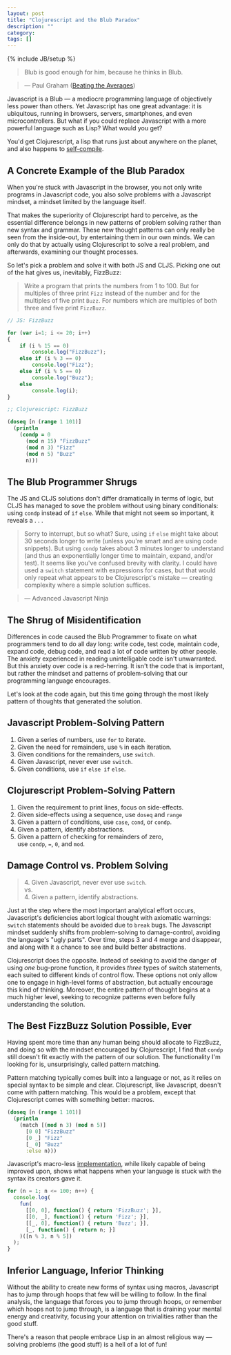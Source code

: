 ```yaml
---
layout: post
title: "Clojurescript and the Blub Paradox"
description: ""
category:
tags: []
---
```

{% include JB/setup %}

>Blub is good enough for him, because he thinks in Blub.

>&mdash; Paul Graham (<a href="http://www.paulgraham.com/avg.html">Beating the Averages</a>)

Javascript is a Blub &mdash; a mediocre programming language of objectively less power than others. Yet Javascript has one great advantage: it is ubiquitous, running in browsers, servers, smartphones, and even microcontrollers. But what if you could replace Javascript with a more powerful language such as Lisp? What would you get?

You'd get Clojurescript, a lisp that runs just about anywhere on the planet, and also happens to <a href="http://swannodette.github.io/2015/07/29/clojurescript-17/">self-compile</a>.

## A Concrete Example of the Blub Paradox

When you're stuck with Javascript in the browser, you not only write programs in Javascript code, you also solve problems with a Javascript mindset, a mindset limited by the language itself.

That makes the superiority of Clojurescript hard to perceive, as the essential difference belongs in new patterns of problem solving rather than new syntax and grammar. These new thought patterns can only really be seen from the inside-out, by entertaining them in our own minds. We can only do that by actually using Clojurescript to solve a real problem, and afterwards, examining our thought processes.

So let's pick a problem and solve it with both JS and CLJS. Picking one out of the hat gives us, inevitably, FizzBuzz:

>Write a program that prints the numbers from 1 to 100. But for multiples of three print `Fizz` instead of the number and for the multiples of five print `Buzz`. For numbers which are multiples of both three and five print `FizzBuzz`.


```js
// JS: FizzBuzz

for (var i=1; i <= 20; i++)
{
    if (i % 15 == 0)
        console.log("FizzBuzz");
    else if (i % 3 == 0)
        console.log("Fizz");
    else if (i % 5 == 0)
        console.log("Buzz");
    else
        console.log(i);
}
```

```clj
;; Clojurescript: FizzBuzz

(doseq [n (range 1 101)]
  (println
    (condp = 0
      (mod n 15) "FizzBuzz"
      (mod n 3) "Fizz"
      (mod n 5) "Buzz"
      n)))
```

## The Blub Programmer Shrugs

The JS and CLJS solutions don't differ dramatically in terms of logic, but CLJS has managed to sove the problem without using binary conditionals: using `condp` instead of `if` `else`. While that might not seem so important, it reveals a . . .

>Sorry to interrupt, but so what? Sure, using `if` `else` might take about 30 seconds longer to write (unless you're smart and are using code snippets). But using `condp` takes about 3 minutes longer to understand (and thus an exponentially longer time to maintain, expand, and/or test). It seems like you've confused brevity with clarity. I could have used a `switch` statement with expressions for cases, but that would only repeat what appears to be Clojurescript's mistake &mdash; creating complexity where a simple solution suffices.

>&mdash; Advanced Javascript Ninja

## The Shrug of Misidentification

Differences in code caused the Blub Programmer to fixate on what programmers tend to do all day long: write code, test code, maintain code, expand code, debug code, and read a lot of code written by other people. The anxiety experienced in reading unintelligable code isn't unwarranted. But this anxiety over code is a red-herring. It isn't the code that is important, but rather the mindset and patterns of problem-solving that our programming language encourages.

Let's look at the code again, but this time going through the most likely pattern of thoughts that generated the solution.

## Javascript Problem-Solving Pattern

1. Given a series of numbers, use `for` to iterate.
2. Given the need for remainders, use `%` in each iteration.
3. Given conditions for the remainders, use `switch`.
4. Given Javascript, never ever use `switch`.
5. Given conditions, use `if` `else if` `else`.

## Clojurescript Problem-Solving Pattern

1. Given the requirement to print lines, focus on side-effects.
2. Given side-effects using a sequence, use `doseq` and `range`
3. Given a pattern of conditions, use `case`, `cond`, or `condp`.
4. Given a pattern, identify abstractions.
5. Given a pattern of checking for remainders of zero,<BR> use `condp`, `=`, `0`, and `mod`.


## Damage Control vs. Problem Solving

> 4\. Given Javascript, never ever use `switch`.<BR>
> vs.<BR>
> 4\. Given a pattern, identify abstractions.

Just at the step where the most important analytical effort occurs, Javascript's deficiencies abort logical thought with axiomatic warnings: `switch` statements should be avoided due to `break` bugs. The Javascript mindset suddenly shifts from problem-solving to damage-control, avoiding the language's "ugly parts". Over time, steps 3 and 4 merge and disappear, and along with it a chance to see and build better abstractions.

Clojurescript does the opposite. Instead of seeking to avoid the danger of using *one* bug-prone function, it provides *three* types of switch statements, each suited to different kinds of control flow. These options not only allow one to engage in high-level forms of abstraction, but actually encourage this kind of thinking. Moreover, the entire pattern of thought begins at a much higher level, seeking to recognize patterns even before fully understanding the solution.

## The Best FizzBuzz Solution Possible, Ever

Having spent more time than any human being should allocate to FizzBuzz, and doing so with the mindset encouraged by Clojurescript, I find that `condp` still doesn't fit exactly with the pattern of our solution.  The functionality I'm looking for is, unsurprisingly, called pattern matching.

Pattern matching typically comes built into a language or not, as it relies on special syntax to be simple and clear. Clojurescript, like Javascript, doesn't come with pattern matching. This would be a problem, except that Clojurescript comes with something better: macros.


```clj
(doseq [n (range 1 101)]
  (println
    (match [(mod n 3) (mod n 5)]
      [0 0] "FizzBuzz"
      [0 _] "Fizz"
      [_ 0] "Buzz"
      :else n)))
```

Javascript's macro-less <a href="https://github.com/bramstein/funcy">implementation</a>, while likely capable of being improved upon, shows what happens when your language is stuck with the syntax its creators gave it.

```js
for (n = 1; n <= 100; n++) {
  console.log(
    fun(
      [[0, 0], function() { return 'FizzBuzz'; }],
      [[0, _], function() { return 'Fizz'; }],
      [[_, 0], function() { return 'Buzz'; }],
      [_, function() { return n; }]
    )([n % 3, n % 5])
  );
}
```

## Inferior Language, Inferior Thinking

Without the ability to create new forms of syntax using macros, Javascript has to jump through hoops that few will be willing to follow. In the final analysis, the language that forces you to jump through hoops, or remember which hoops not to jump through, is a language that is draining your mental energy and creativity, focusing your attention on trivialities rather than the good stuff.

There's a reason that people embrace Lisp in an almost religious way &mdash; solving problems (the good stuff) is a hell of a lot of fun!


<div style="display: none;">
In this small example, I see the kernal of the essential difference between Clojurescript and Javascript: **clarity** in syntax and structure, and **power** in logic and functionality.

## Clarity

The easiest thing to spot is the visual difference. Unless you have an irrational fear of parens, the clarity of Clojure is unmistakable. The data speaks for itself:

Javascript uses 217 characters, 14 lines, 9 keywords or operators:

`for` `var` `if` `else` `%` `=` `<=` `++` `===`

Clojurescript uses 154 characters, 6 lines, and 5 keywords:

`dotimes` `condp` `=` `mod` `println`

While getting used to prefix notation can take a period of adjustment, the simplified syntax of Clojurescript makes for dramatic gains in readability. But clarity comes from more than fewer characters and smarter naming.

## The Blub of If-Else

The blub paradox, an idea of YCombinator's Paul Graham, claims that users of a weak programming language will not be able to understand why more powerful programming languages are more powerful. Worse, they can't imagine programming in a different (and better) way. Graham might be overly pessimistic, and his argument is certainly quite abstract. But with with Javascript vs. Clojurescript, we can make it concrete:

What would it be like to program without `if` and `else`?

In Javascript, nothing is more prevalent than nested chains of If-Else-If. The alternatives are worse: `switch` will `break` not only your program, but your spirit. But what else is there? The Javscript ecosystem hasn't offered up anything else. Maybe that all there is? Maybe there's no better way?

Clojurescript offers a simple solution: fix `switch` to use smart conditions. Clojurscript has `case`, `cond`, and most poweful of all, `condp`, where conditions must satisfy a predicate function. But Clojurescript doesn't stop with better conditionals. As part of the larger Clojure ecosystem, it embraces everything from types, to protocols, to dynamic polymorphism, to pattern matching:

```clj
(doseq [n (range 1 101)]
  (match [(mod n 3) (mod n 5)]
    [0 0] (println "FizzBuzz")
    [0 _] (println "Fizz")
    [_ 0] (println "Buzz")
    [_ _] (println n)))
```

## Power

The `match` function is not a function at all, it is a macro. A macro is a special kind of function. It doesn't return values like other functions. Instead, it returns code, code that is run in the macros place. In other words, you write code that writes code. You write programs that write programs. Who needs ES6 and Babel, when Clojurescript can compile itself?

Power comes from doing more with less while paradoxically increasing the simplicity of a program. While being called "simple" might be an insult in some realms, a good program should be simple: simple to write, simple to debug, simple to maintain, simple to extend.

Clojurescript is a powerful and simple language. It isn't like Coffeescript. It isn't like Typescript. It isn't a fix-up for Javascript. Clojure wasn't written for the browser, but unless something dramatic happens, it will certainly be best known for having turned the browser into real platform for serious software engineering.

Clojurescript is a powerful and simple language. It isn't like Coffeescript. It isn't like Typescript. It isn't a fix-up for Javascript. Clojurescript is Clojure, but in your browser -- a pragmatic functional programming language that also happens to a Lisp.

</div>


